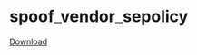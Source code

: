 # spoof_vendor_sepolicy


[Download](https://raw.githubusercontent.com/backslashxx/spoof_vendor_sepolicy/refs/heads/master/module.zip)
